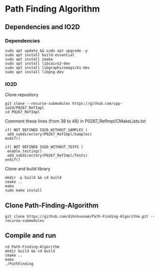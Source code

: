 # Path Finding Algorithm

## Dependencies and IO2D

### Dependencies

```
sudo apt update && sudo apt upgrade -y
sudo apt install build-essential
sudo apt install cmake
sudo apt install libcairo2-dev
sudo apt install libgraphicsmagick1-dev
sudo apt install libpng-dev
```

### IO2D

Clone repository

```
git clone --recurse-submodules https://github.com/cpp-io2d/P0267_RefImpl
cd P0267_RefImpl
```

Comment these lines (from 38 to 46) in P0267_RefImpl/CMakeLists.txt

```
if( NOT DEFINED IO2D_WITHOUT_SAMPLES )
 add_subdirectory(P0267_RefImpl/Samples)
endif()

if( NOT DEFINED IO2D_WITHOUT_TESTS )
 enable_testing()
 add_subdirectory(P0267_RefImpl/Tests)
endif()
```

Clone and build library

```
mkdir -p build && cd build
cmake ..
make
sudo make install
```

## Clone Path-Finding-Algorithm

```
git clone https://github.com/dihnhuunam/Path-Finding-Algorithm.git --recurse-submodules
```

## Compile and run

```
cd Path-Finding-Algorithm
mkdir build && cd build
cmake ..
make
./PathFinding
 ```
